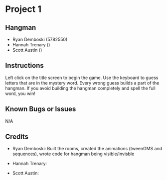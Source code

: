 # Project 1

## Hangman

* Ryan Demboski (5782550)
* Hannah Trenary ()
* Scott Austin ()

## Instructions

Left click on the title screen to begin the game.
Use the keyboard to guess letters that are in the mystery word.
Every wrong guess builds a part of the hangman.
If you avoid building the hangman completely and spell the full word, you win!

## Known Bugs or Issues

N/A

## Credits

* Ryan Demboski: Built the rooms, created the animations (tweenGMS and sequences), wrote code for hangman being visible/invisble

* Hannah Trenary:

* Scott Austin: